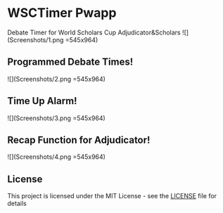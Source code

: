 # WSCTimer Pwapp
Debate Timer for World Scholars Cup Adjudicator&amp;Scholars
![](Screenshots/1.png =545x964)

## Programmed Debate Times!
![](Screenshots/2.png =545x964)

## Time Up Alarm!
![](Screenshots/3.png =545x964)

## Recap Function for Adjudicator!
![](Screenshots/4.png =545x964)

## License
This project is licensed under the MIT License - see the [LICENSE](LICENSE) file for details
